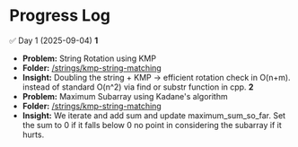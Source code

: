 # Progress Log

✅ Day 1 (2025-09-04) 
**1** 
- **Problem:** String Rotation using KMP  
- **Folder:** [/strings/kmp-string-matching](./strings/kmp-string-matching)  
- **Insight:** Doubling the string + KMP → efficient rotation check in O(n+m).  instead of standard O(n^2) via find or substr function in cpp.
**2**
- **Problem:** Maximum Subarray using Kadane's algorithm 
- **Folder:** [/strings/kmp-string-matching](./arrays/Kadane's-algorithm-max-subarray/)  
- **Insight:** We iterate and add sum and update maximum_sum_so_far. Set the sum to 0 if it falls below 0 no point in considering the subarray if it hurts.
